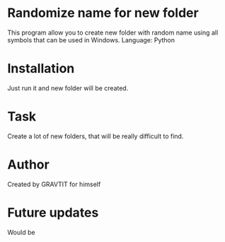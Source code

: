 # Randomize name for new folder
This program allow you to create new folder with random name using all symbols that can be used in Windows. 
Language: Python

# Installation
Just run it and new folder will be created.

# Task
Create a lot of new folders, that will be really difficult to find.

# Author
Created by GRAVTIT for himself

# Future updates
Would be
